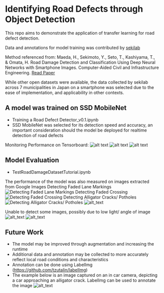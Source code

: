 # Identifying Road Defects through Object Detection

This repo aims to demonstrate the application of transfer learning for road defect detection. 

Data and annotations for model training was contributed by [sekilab](https://github.com/sekilab/RoadDamageDetector/blob/master/RoadDamageDatasetTutorial.ipynb)

Method referenced from:
Maeda, H., Sekimoto, Y., Seto, T., Kashiyama, T., & Omata, H. Road Damage Detection and Classification Using Deep Neural Networks with Smartphone Images. Computer‐Aided Civil and Infrastructure Engineering. 
[Read Paper](https://arxiv.org/pdf/1801.09454.pdf)

While other open datasets were available, the data collected by sekilab across 7 municipalities in Japan on a smartphone was selected due to the ease of implementation, and applicability in other contexts. 

## A model was trained on SSD MobileNet
- Training a Road Defect Detector_v0.1.ipynb
- SSD MobileNet was selected for its detection speed and accuracy, an important consideration should the model be deployed for realtime detection of road defects

Monitoring Performance on Tensorboard: 
![alt text](https://github.com/rxl204/RoadDefectTrainedModels/blob/master/Tensorboard%20Evaluation/tensorboard_step18479.PNG "Images")
![alt text](https://github.com/rxl204/RoadDefectTrainedModels/blob/master/Tensorboard%20Evaluation/detection_box_precision.JPG "MaP")
![alt text](https://github.com/rxl204/RoadDefectTrainedModels/blob/master/Tensorboard%20Evaluation/classification_loss.JPG "Loss")

## Model Evaluation
- TestRoadDamageDatasetTutorial.ipynb

The performance of the model was also measured on images extracted from Google Images
Detecting Faded Lane Markings
![Detecting Faded Lane Markings](https://github.com/rxl204/RoadDefectTrainedModels/blob/master/SSD%20MobileNet%20Test%20Images/0_defects_output.jpg "lane")
Detecting Faded Crossing
![Detecting Faded Crossing](https://github.com/rxl204/RoadDefectTrainedModels/blob/master/SSD%20MobileNet%20Test%20Images/1_defects_output.jpg "crossing")
Detecting Alligator Cracks/ Potholes
![Detecting Alligator Cracks/ Potholes](https://github.com/rxl204/RoadDefectTrainedModels/blob/master/SSD%20MobileNet%20Test%20Images/3_defects_output.jpg "alli")
![alt_text](https://github.com/rxl204/RoadDefectTrainedModels/blob/master/SSD%20MobileNet%20Test%20Images/5_defects_output.jpg "pothole")

Unable to detect some images, possibly due to low light/ angle of image
![alt_text](https://github.com/rxl204/RoadDefectTrainedModels/blob/master/SSD%20MobileNet%20Test%20Images/2_defects_output.jpg "light")
![alt_text](https://github.com/rxl204/RoadDefectTrainedModels/blob/master/SSD%20MobileNet%20Test%20Images/4_defects_output.jpg "angle")

## Future Work
- The model may be improved through augmentation and increasing the runtime
- Additional data and annotation may be collected to more accurately reflect local road conditions and characteristics
- Annotation can be done using LabelImg (https://github.com/tzutalin/labelImg)
- The example below is an image captured on an in car camera, depicting a car approaching an alligator crack. LabelImg can be used to annotate the image
![alt_text](https://github.com/rxl204/RoadDefectTrainedModels/blob/master/labelimg-example.JPG "labelimg example")



